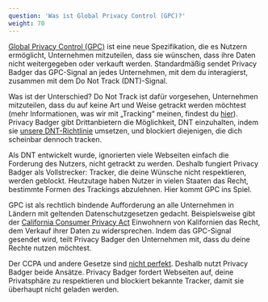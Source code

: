 ```yaml
---
question: 'Was ist Global Privacy Control (GPC)?'
weight: 70
---
```


[Global Privacy Control (GPC)](https://globalprivacycontrol.org/) ist eine neue Spezifikation, die es Nutzern ermöglicht, Unternehmen mitzuteilen, dass sie wünschen, dass ihre Daten nicht weitergegeben oder verkauft werden. Standardmäßig sendet Privacy Badger das GPC-Signal an jedes Unternehmen, mit dem du interagierst, zusammen mit dem Do Not Track (DNT)-Signal.

Was ist der Unterschied? Do Not Track ist dafür vorgesehen, Unternehmen mitzuteilen, dass du auf keine Art und Weise getrackt werden möchtest (mehr Informationen, was wir mit „Tracking“ meinen, findest du [hier](https://www.eff.org/pages/understanding-effs-do-not-track-policy-universal-opt-out-tracking)). Privacy Badger gibt Drittanbietern die Möglichkeit, DNT einzuhalten, indem sie [unsere DNT-Richtlinie](https://www.eff.org/dnt-policy/) umsetzen, und blockiert diejenigen, die dich scheinbar dennoch tracken.

Als DNT entwickelt wurde, ignorierten viele Webseiten einfach die Forderung des Nutzers, nicht getrackt zu werden. Deshalb fungiert Privacy Badger als Vollstrecker: Tracker, die deine Wünsche nicht respektieren, werden geblockt. Heutzutage haben Nutzer in vielen Staaten das Recht, bestimmte Formen des Trackings abzulehnen. Hier kommt GPC ins Spiel.

GPC ist als rechtlich bindende Aufforderung an alle Unternehmen in Ländern mit geltenden Datenschutzgesetzen gedacht. Beispielsweise gibt der [California Consumer Privacy Act](https://theccpa.org) Einwohnern von Kalifornien das Recht, dem Verkauf ihrer Daten zu widersprechen. Indem das GPC-Signal gesendet wird, teilt Privacy Badger den Unternehmen mit, dass du deine Rechte nutzen möchtest.

Der CCPA und andere Gesetze sind [nicht perfekt](https://advocacy.consumerreports.org/press_release/consumer-reports-study-finds-significant-obstacles-to-exercising-california-privacy-rights/). Deshalb nutzt Privacy Badger beide Ansätze. Privacy Badger fordert Webseiten auf, deine Privatsphäre zu respektieren und blockiert bekannte Tracker, damit sie überhaupt nicht geladen werden.
